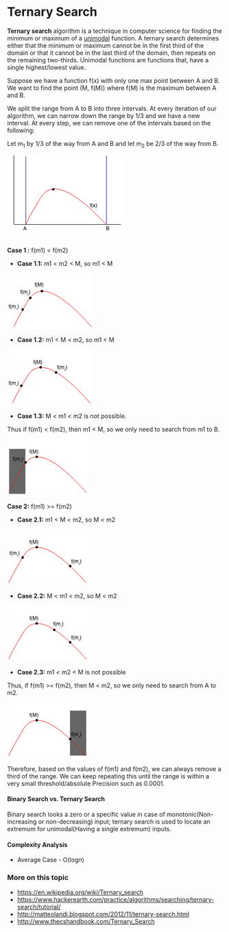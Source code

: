# Ternary Search

**Ternary search** algorithm is a technique in computer science for finding the minimum or maximum of a [unimodal](https://en.wikipedia.org/wiki/Unimodality) function. A ternary search determines either that the minimum or maximum cannot be in the first third of the domain or that it cannot be in the last third of the domain, then repeats on the remaining two-thirds.
Unimodal functions are functions that, have a single highest/lowest value.

Suppose we have a function f(x) with only one max point between A and B. We want to find the point (M, f(M)) where f(M) is the maximum between A and B.

We split the range from A to B into three intervals. At every iteration of our algorithm, we can narrow down the range by 1/3 and we have a new interval. At every step, we can remove one of the intervals based on the following:

Let m<sub>1</sub> by 1/3 of the way from A and B and let m<sub>2</sub> be 2/3 of the way from B.

![Ternary Search](./images/ternarysearch.png)

**Case 1 :** f(m1) < f(m2)

  * **Case 1.1:** m1 < m2 < M, so m1 < M

  ![Ternary Search 1.1](./images/ternarycase11.png)

  * **Case 1.2:** m1 < M < m2, so m1 < M

  ![Ternary Search 1.2](./images/ternarycase12.png)

  * **Case 1.3:** M < m1 < m2 is not possible.

Thus if f(m1) < f(m2), then m1 < M, so we only need to search from m1 to B.

![Ternary Search 1](./images/ternarycase1.png)

**Case 2:** f(m1) >= f(m2)

  * **Case 2.1:** m1 < M < m2, so M < m2

  ![Ternary Search 2.1](./images/ternarycase21.png)

  * **Case 2.2:** M < m1 < m2, so M < m2

  ![Ternary Search 2.2](./images/ternarycase22.png)

  * **Case 2.3:** m1 < m2 < M is not possible

Thus, if f(m1) >= f(m2), then M < m2, so we only need to search from A to m2.

![Ternary Search 2](./images/ternarycase2.png)

Therefore, based on the values of f(m1) and f(m2), we can always remove a third of the range. We can keep repeating this until the range is within a very small threshold/absolute Precision such as 0.0001.

#### Binary Search vs. Ternary Search
Binary search looks a zero or a specific value in case of monotonic(Non-increasing or non-decreasing) input; ternary search is used to locate an extremum for unimodal(Having a single extremum) inputs.


#### Complexity Analysis
- Average Case - O(logn)


### More on this topic
- https://en.wikipedia.org/wiki/Ternary_search
- https://www.hackerearth.com/practice/algorithms/searching/ternary-search/tutorial/
- http://matteolandi.blogspot.com/2012/11/ternary-search.html
- http://www.thecshandbook.com/Ternary_Search
